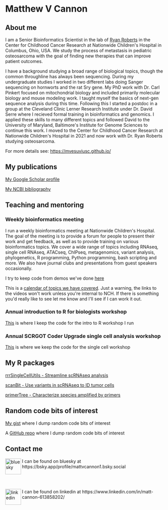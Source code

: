# Matthew V Cannon

## About me
I am a Senior Bioinformatics Scientist in the lab of [Ryan Roberts](https://www.nationwidechildrens.org/research/areas-of-research/center-for-childhood-cancer/roberts-lab/lab-staff) in the Center for Childhood Cancer Research at Nationwide Children's Hospital in Columbus, Ohio, USA. We study the process of metastasis in pediatric osteosarcoma with the goal of finding new therapies that can improve patient outcomes.

I have a background studying a broad range of biological topics, though the common throughline has always been sequencing. During my undergraduate studies I worked in two different labs doing Sanger sequencing on hornworts and the rat Sry gene. My PhD work with Dr. Carl Pinkert focused on mitochondrial biology and included primarily molecular biology and mouse modeling work. I taught myself the basics of next-gen sequence analysis during this time. Following this I started a postdoc in a group at the Cleveland Clinic Lerner Research Institute under Dr. David Serre where I recieved formal training in bioinformatics and genomics. I applied these skills to many different topics and followed David to the University of Maryland, Baltimore's Institute for Genome Sciences to continue this work. I moved to the Center for Childhood Cancer Research at Nationwide Children's Hospital in 2021 and now work with Dr. Ryan Roberts studying osteosarcoma.

For more details see: https://mvesuviusc.github.io/

## My publications

[My Google Scholar profile](https://scholar.google.com/citations?user=w3XiPdEAAAAJ&hl=en)

[My NCBI bibliography](https://www.ncbi.nlm.nih.gov/myncbi/collections/mybibliography/)

## Teaching and mentoring

### Weekly bioinformatics meeting
I run a weekly bioinformatics meeting at Nationwide Children's Hospital. The goal of the meeting is to provide a forum for people to present their work and get feedback, as well as to provide training on various bioinformatics topics. We cover a wide range of topics including RNAseq, single cell RNAseq, ATACseq, ChIPseq, metagenomics, variant analysis, phylogenetics, R programming, Python programming, bash scripting and more. We also have journal clubs and presentations from guest speakers occasionally.

I try to keep code from demos we've done [here](https://github.com/MVesuviusC/bioinformatics_meeting)

This is a [calendar of topics we have covered](https://docs.google.com/spreadsheets/d/1yCwYNAL9MhYErl98CikoiTW6yx5gg54w66eD73WsRVc/edit?usp=sharing). 
Just a warning, the links to the videos won't work unless you're internal to NCH. If there is something you'd really like to see let me know and I'll see if I can work it out.

### Annual introduction to R for biologists workshop
[This](https://github.com/MVesuviusC/R_workshop) is where I keep the code for the intro to R workshop I run

### Annual SCRGOT Coder Upgrade single cell analysis workshop
[This](https://github.com/kidcancerlab/NCH_Coder_Upgrade) is where we keep the code for the single cell workshop

## My R packages

[rrrSingleCellUtils - Streamline scRNAseq analysis](https://github.com/kidcancerlab/rrrSingleCellUtils)

[scanBit - Use variants in scRNAseq to ID tumor cells](https://github.com/kidcancerlab/scanBit)

[primerTree - Characterize species amplified by primers](https://github.com/MVesuviusC/primerTree)

## Random code bits of interest

[My gist](https://gist.github.com/MVesuviusC) where I dump random code bits of interest

A [GitHub repo](https://github.com/MVesuviusC/random_notes) where I dump random code bits of interest

## Contact me

<img align="left" src="https://upload.wikimedia.org/wikipedia/commons/thumb/7/7a/Bluesky_Logo.svg/600px-Bluesky_Logo.svg.png?20240211144739" alt="bluesky" width="50" height="50"/>
I can be found on bluesky at https://bsky.app/profile/mattvcannon1.bsky.social

<br/><br/>

<img align="left" src="https://upload.wikimedia.org/wikipedia/commons/thumb/8/81/LinkedIn_icon.svg/72px-LinkedIn_icon.svg.png?20210220164014" alt="linkedin" width="50" height="50"/>
I can be found on linkedin at https://www.linkedin.com/in/matt-cannon-613858202/

<br/><br/>
